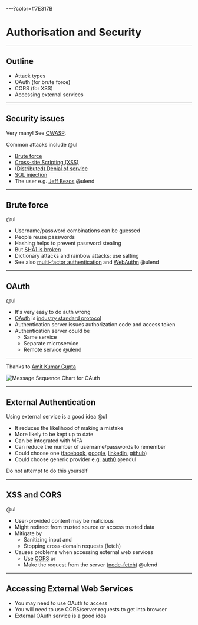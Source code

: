 ---?color=#7E317B

# Authorisation and Security

---

## Outline

* Attack types
* OAuth (for brute force)
* CORS (for XSS)
* Accessing external services

---

## Security issues

Very many! See [OWASP](https://www.owasp.org/index.php/Main_Page).

Common attacks include
@ul
* [Brute force](https://www.owasp.org/index.php/Brute_force_attack)
* [Cross-site Scripting (XSS)]( https://www.owasp.org/index.php/Cross-site_Scripting_%28XSS%29 )
* [(Distributed) Denial of service](https://www.owasp.org/index.php/Denial_of_Service)
* [SQL injection](https://www.owasp.org/index.php/SQL_Injection)
* The user e.g. [Jeff Bezos](https://www.bbc.co.uk/news/technology-47253869)
@ulend

---

## Brute force

@ul
* Username/password combinations can be guessed
* People reuse passwords
* Hashing helps to prevent password stealing
* But [SHA1 is broken](https://security.googleblog.com/2017/02/announcing-first-sha1-collision.html)
* Dictionary attacks and rainbow attacks: use salting
* See also [multi-factor authentication](https://en.wikipedia.org/wiki/Multi-factor_authentication) and [WebAuthn](https://www.w3.org/TR/webauthn/)
@ulend

---

## OAuth

@ul
* It's very easy to do auth wrong
* [OAuth](https://oauth.net/) is [industry standard protocol](https://tools.ietf.org/html/rfc6749)
* Authentication server issues authorization code and access token
* Authentication server could be
  * Same service
  * Separate microservice
  * Remote service
@ulend

---

Thanks to [Amit Kumar Gupta](https://stackoverflow.com/users/453767/amit-kumar-gupta)

![Message Sequence Chart for OAuth](https://i.stack.imgur.com/lrLe3.png)

---

## External Authentication

Using external service is a good idea
@ul
* It reduces the likelihood of making a mistake
* More likely to be kept up to date
* Can be integrated with MFA
* Can reduce the number of username/passwords to remember
* Could choose one ([facebook](https://developers.facebook.com/docs/facebook-login/), [google](https://developers.google.com/identity/), [linkedin](https://docs.microsoft.com/en-us/linkedin/shared/authentication/authentication), [github](https://developer.github.com/v3/auth/))
* Could choose generic provider e.g. [auth0](https://auth0.com/)
@endul

Do not attempt to do this yourself

---

## XSS and CORS

@ul
* User-provided content may be malicious
* Might redirect from trusted source or access trusted data
* Mitigate by
  * Sanitizing input and
  * Stopping cross-domain requests (fetch)
* Causes problems when accessing external web services
  * Use [CORS](https://developer.mozilla.org/en-US/docs/Web/HTTP/CORS) or
  * Make the request from the server ([node-fetch](https://www.npmjs.com/package/node-fetch))
@ulend

---

## Accessing External Web Services

* You may need to use OAuth to access
* You will need to use CORS/server requests to get into browser
* External OAuth service is a good idea




